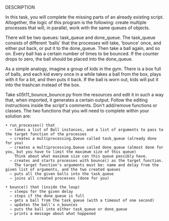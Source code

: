 DESCRIPTION 

In this task, you will complete the missing parts of an already existing script. 
Altogether, the logic of this program is the following: create multiple processes that will, 
in parallel, work with the same queues of objects. 

There will be two queues: task_queue and done_queue. The task_queue consists of different 'balls' that the processes will take, 
'bounce' once, and either put back, or put it to the done_queue. 
Then take a ball again, and so on. Every ball has a certain number of times to be bounced. 
If the counter drops to zero, the ball should be placed into the done_queue. 

As a simple analogy, imagine a group of kids in the gym. There is a box full of balls, 
and each kid every once in a while takes a ball from the box, plays with it for a bit, and then puts it back. 
If the ball is worn out, kids will put it into the trashcan instead of the box. 

Take s05t11_bounce_bounce.py from the resources and edit it in such a way that, when imported, it generates a certain output. 
Follow the editing instructions inside the script's comments. Don't add/remove functions or classes. 
The two functions that you will need to complete within your solution are: 

    • run_processes() that 
      – takes a list of Ball instances, and a list of arguments to pass to the target function of the processes
      – creates a multiprocessing.Queue called task_queue (already done for you) 
      – creates a multiprocessing.Queue called done_queue (almost done for you, but you have to limit the maximum size of this queue) 
        Think about what maximum size can this queue possibly have. 
      – creates and starts processes with bounce() as the target function. 
        The target function's arguments must be: name and delay from the given list of arguments, and the two created queues 
      – puts all the given balls into the task_queue 
      – joins all created processes (done for you) 

    • bounce() that (inside the loop) 
      – sleeps for the given delay 
      – stops if the done_queue is full 
      – gets a ball from the task_queue (with a timeout of one second) 
      – updates the ball's n_bounces 
      – puts the ball into either task_queue or done_queue 
      – prints a message about what happened 
 
